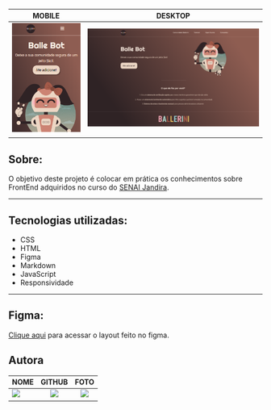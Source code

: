 |      MOBILE         |          DESKTOP       |
|:-------------------:|:-----------------------:
|![](./img/oi.png)|![](./img/landing-page.png)|
|                     |                        |  

## Sobre:
O objetivo deste projeto é colocar em prática os conhecimentos sobre FrontEnd adquiridos no curso do [SENAI Jandira](https://jandira.sp.senai.br/).

---

## Tecnologias utilizadas:
- CSS
- HTML
- Figma
- Markdown
- JavaScript
- Responsividade
---

## Figma:
[Clique aqui](https://www.figma.com/file/myqP66iQwzjwjrIAJyyrip/BalleBot?type=design&node-id=0-1&t=T2yg1wWTWoCFperM-0) para acessar o layout feito no figma.


## **Autora**

| NOME                                                                                                                                                                                      |                                                     GITHUB                                                      |                                       FOTO                                       |
| :----------------------------------------------------------------------------------------------------------------------------------------------------------------------------------------- | :-------------------------------------------------------------------------------------------------------------: | :------------------------------------------------------------------------------: |
| <a href="https://github.com/ingryd16"><img src="https://img.shields.io/badge/DESENVOLVEDORA-INGRYD%20SHIRLLEY-informational?style=for-the-badge&logo=appveyorlabelColor=222222"></a> |   <a href="https://github.com/ingrydshirlley"><img src="https://skillicons.dev/icons?i=github&theme="/></a>   | <img src="https://avatars.githubusercontent.com/ingrydshirlley" height="50"></a> |
